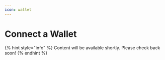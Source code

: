 ```yaml
---
icon: wallet
---
```


# Connect a Wallet

{% hint style="info" %}
Content will be available shortly. Please check back soon!
{% endhint %}
